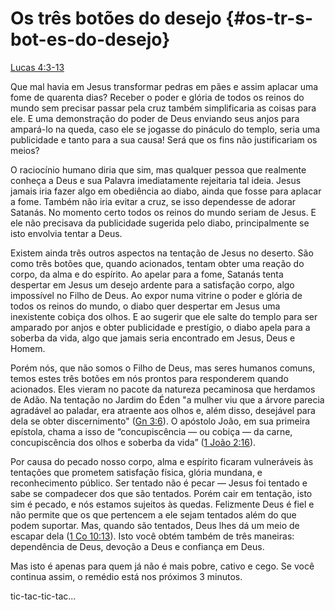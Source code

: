 # **Os três botões do desejo** {#os-tr-s-bot-es-do-desejo}

[Lucas 4:3-13](http://bibliaonline.com.br/acf/lc/4/3-13)

Que mal havia em Jesus transformar pedras em pães e assim aplacar uma fome de quarenta dias? Receber o poder e glória de todos os reinos do mundo sem precisar passar pela cruz também simplificaria as coisas para ele. E uma demonstração do poder de Deus enviando seus anjos para ampará-lo na queda, caso ele se jogasse do pináculo do templo, seria uma publicidade e tanto para a sua causa! Será que os fins não justificariam os meios?

O raciocínio humano diria que sim, mas qualquer pessoa que realmente conheça a Deus e sua Palavra imediatamente rejeitaria tal ideia. Jesus jamais iria fazer algo em obediência ao diabo, ainda que fosse para aplacar a fome. Também não iria evitar a cruz, se isso dependesse de adorar Satanás. No momento certo todos os reinos do mundo seriam de Jesus. E ele não precisava da publicidade sugerida pelo diabo, principalmente se isto envolvia tentar a Deus.

Existem ainda três outros aspectos na tentação de Jesus no deserto. São como três botões que, quando acionados, tentam obter uma reação do corpo, da alma e do espírito. Ao apelar para a fome, Satanás tenta despertar em Jesus um desejo ardente para a satisfação corpo, algo impossível no Filho de Deus. Ao expor numa vitrine o poder e glória de todos os reinos do mundo, o diabo quer despertar em Jesus uma inexistente cobiça dos olhos. E ao sugerir que ele salte do templo para ser amparado por anjos e obter publicidade e prestígio, o diabo apela para a soberba da vida, algo que jamais seria encontrado em Jesus, Deus e Homem.

Porém nós, que não somos o Filho de Deus, mas seres humanos comuns, temos estes três botões em nós prontos para responderem quando acionados. Eles vieram no pacote da natureza pecaminosa que herdamos de Adão. Na tentação no Jardim do Éden &quot;a mulher viu que a árvore parecia agradável ao paladar, era atraente aos olhos e, além disso, desejável para dela se obter discernimento&quot; ([Gn 3:6](http://bibliaonline.com.br/acf/gn/3/6)). O apóstolo João, em sua primeira epístola, chama a isso de “concupiscência — ou cobiça — da carne, concupiscência dos olhos e soberba da vida” ([1 João 2:16](http://bibliaonline.com.br/acf/1jo/2/16)).

Por causa do pecado nosso corpo, alma e espírito ficaram vulneráveis às tentações que prometem satisfação física, glória mundana, e reconhecimento público. Ser tentado não é pecar — Jesus foi tentado e sabe se compadecer dos que são tentados. Porém cair em tentação, isto sim é pecado, e nós estamos sujeitos às quedas. Felizmente Deus é fiel e não permite que os que pertencem a ele sejam tentados além do que podem suportar. Mas, quando são tentados, Deus lhes dá um meio de escapar dela ([1 Co 10:13](http://bibliaonline.com.br/acf/1co/10/13)). Isto você obtém também de três maneiras: dependência de Deus, devoção a Deus e confiança em Deus.

Mas isto é apenas para quem já não é mais pobre, cativo e cego. Se você continua assim, o remédio está nos próximos 3 minutos.

tic-tac-tic-tac...